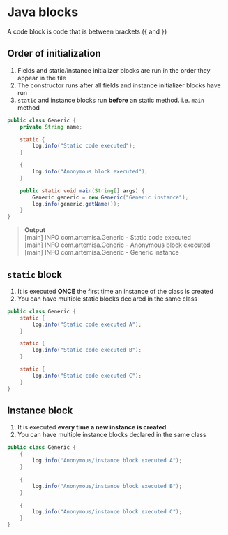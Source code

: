 # Java blocks

A code block is code that is between brackets (`{` and `}`)

## Order of initialization

1. Fields and static/instance initializer blocks are run in the order they appear in the file
2. The constructor runs after all fields and instance initializer blocks have run
3. `static` and instance blocks run **before** an static method. i.e. `main` method

``` java
public class Generic {
    private String name;

    static {
        log.info("Static code executed");
    }

    {
        log.info("Anonymous block executed");
    }

    public static void main(String[] args) {
        Generic generic = new Generic("Generic instance");
        log.info(generic.getName());
    }
}
```

> **Output**\
> [main] INFO com.artemisa.Generic - Static code executed\
> [main] INFO com.artemisa.Generic - Anonymous block executed\
> [main] INFO com.artemisa.Generic - Generic instance

## `static` block

1. It is executed **ONCE** the first time an instance of the class is created
2. You can have multiple static blocks declared in the same class

``` java
public class Generic {
    static {
        log.info("Static code executed A");
    }

    static {
        log.info("Static code executed B");
    }

    static {
        log.info("Static code executed C");
    }
}
```

## Instance block

1. It is executed **every time a new instance is created**
2. You can have multiple instance blocks declared in the same class

``` java
public class Generic {
    {
        log.info("Anonymous/instance block executed A");
    }

    {
        log.info("Anonymous/instance block executed B");
    }

    {
        log.info("Anonymous/instance block executed C");
    }
}
```

